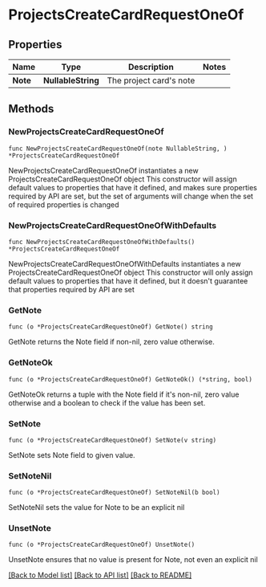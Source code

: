 # ProjectsCreateCardRequestOneOf

## Properties

Name | Type | Description | Notes
------------ | ------------- | ------------- | -------------
**Note** | **NullableString** | The project card&#39;s note | 

## Methods

### NewProjectsCreateCardRequestOneOf

`func NewProjectsCreateCardRequestOneOf(note NullableString, ) *ProjectsCreateCardRequestOneOf`

NewProjectsCreateCardRequestOneOf instantiates a new ProjectsCreateCardRequestOneOf object
This constructor will assign default values to properties that have it defined,
and makes sure properties required by API are set, but the set of arguments
will change when the set of required properties is changed

### NewProjectsCreateCardRequestOneOfWithDefaults

`func NewProjectsCreateCardRequestOneOfWithDefaults() *ProjectsCreateCardRequestOneOf`

NewProjectsCreateCardRequestOneOfWithDefaults instantiates a new ProjectsCreateCardRequestOneOf object
This constructor will only assign default values to properties that have it defined,
but it doesn't guarantee that properties required by API are set

### GetNote

`func (o *ProjectsCreateCardRequestOneOf) GetNote() string`

GetNote returns the Note field if non-nil, zero value otherwise.

### GetNoteOk

`func (o *ProjectsCreateCardRequestOneOf) GetNoteOk() (*string, bool)`

GetNoteOk returns a tuple with the Note field if it's non-nil, zero value otherwise
and a boolean to check if the value has been set.

### SetNote

`func (o *ProjectsCreateCardRequestOneOf) SetNote(v string)`

SetNote sets Note field to given value.


### SetNoteNil

`func (o *ProjectsCreateCardRequestOneOf) SetNoteNil(b bool)`

 SetNoteNil sets the value for Note to be an explicit nil

### UnsetNote
`func (o *ProjectsCreateCardRequestOneOf) UnsetNote()`

UnsetNote ensures that no value is present for Note, not even an explicit nil

[[Back to Model list]](../README.md#documentation-for-models) [[Back to API list]](../README.md#documentation-for-api-endpoints) [[Back to README]](../README.md)


